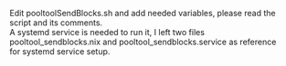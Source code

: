 Edit pooltoolSendBlocks.sh and add needed variables, please read the script and its comments.
<br/>
A systemd service is needed to run it, I left two files pooltool_sendblocks.nix and pooltool_sendblocks.service as reference\
for systemd service setup.
